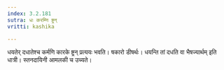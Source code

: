 ```yaml
---
index: 3.2.181
sutra: धः करम्णि ष्ट्रन्
vritti: kashika

---
```

धयतेर् दधातेश्च कर्मणि कारके ष्ट्रन् प्रत्ययः भवति। षकारो डीषर्थः। धयन्ति तां दधति वा भैषज्यार्थम् इति धात्री। स्तनदायिनी आमलकी च उच्यते।